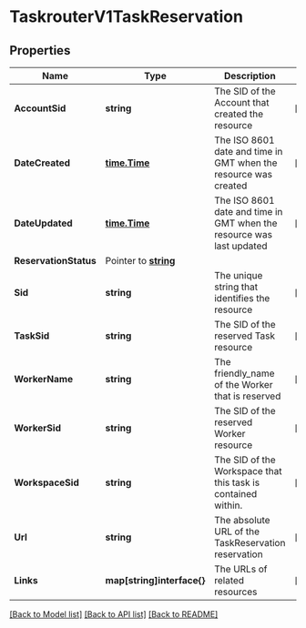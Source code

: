 # TaskrouterV1TaskReservation

## Properties

Name | Type | Description | Notes
------------ | ------------- | ------------- | -------------
**AccountSid** | **string** | The SID of the Account that created the resource |[optional] 
**DateCreated** | [**time.Time**](time.Time.md) | The ISO 8601 date and time in GMT when the resource was created |[optional] 
**DateUpdated** | [**time.Time**](time.Time.md) | The ISO 8601 date and time in GMT when the resource was last updated |[optional] 
**ReservationStatus** | Pointer to [**string**](TaskReservationEnumStatus.md) |  |
**Sid** | **string** | The unique string that identifies the resource |[optional] 
**TaskSid** | **string** | The SID of the reserved Task resource |[optional] 
**WorkerName** | **string** | The friendly_name of the Worker that is reserved |[optional] 
**WorkerSid** | **string** | The SID of the reserved Worker resource |[optional] 
**WorkspaceSid** | **string** | The SID of the Workspace that this task is contained within. |[optional] 
**Url** | **string** | The absolute URL of the TaskReservation reservation |[optional] 
**Links** | **map[string]interface{}** | The URLs of related resources |[optional] 

[[Back to Model list]](../README.md#documentation-for-models) [[Back to API list]](../README.md#documentation-for-api-endpoints) [[Back to README]](../README.md)


